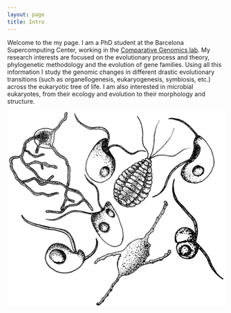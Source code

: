```yaml
---
layout: page
title: Intro
---
```


Welcome to the my page. I am a PhD student at the Barcelona Supercomputing
Center, working in the [Comparative Genomics lab](https://cgenomics.org/). My
research interests are focused on the evolutionary process and theory,
phylogenetic methodology and the evolution of gene families. Using all this
information I study the genomic changes in different drastic evolutionary
transitions (such as organellogenesis, eukaryogenesis, symbiosis, etc.)
across the eukaryotic tree of life. I am also interested in microbial
eukaryotes, from their ecology and evolution to their morphology and structure.

![Protists drawn by Moisès](/assets/img/protists_bw.png)